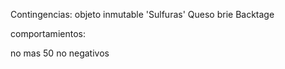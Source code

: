 Contingencias:
objeto inmutable 'Sulfuras'
Queso brie
Backtage

comportamientos:

no mas 50
no negativos
